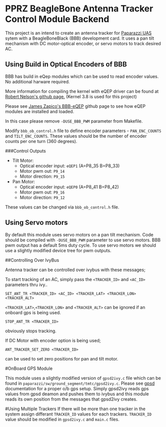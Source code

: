 PPRZ BeagleBone Antenna Tracker Control Module Backend
===========================
This project is an intend to create an antenna tracker for [Paparazzi UAS][paparazzi_link] sytem with a BeagleBoneBlack (BBB) development card. 
It uses a pan tilt mechanism with DC motor-optical encoder, or servo motors to track desired AC.

## Using Build in Optical Encoders of BBB

BBB has build in eQep modules which can be used to read encoder values. No additional harware required.

More information for compiling the kernel with eQEP driver can be found at [Robert Nelson's github page.][RobertCNelson_kernel_link] (Kernel 3.8 is used for this project)

Please see [James Zapico's BBB-eQEP][BBB-eQEP] github page to see how eQEP modules are installed and loaded. 


In this case please remove `-DUSE_BBB_PWM` parameter from Makefile. 

Modify `bbb_ob_control.h` file to define encoder parameters - `PAN_ENC_COUNTS` and `TILT_ENC_COUNTS`. These values should be the number of encoder counts per one turn (360 degrees). 

###Control Outputs
- Tilt Motor:
  - Optical encoder input: `eQEP1` (A=P8_35 B=P8_33)
  - Motor pwm out: `P9_14`
  - Motor direction: `P9_15`
- Pan Motor:
  - Optical encoder input: `eQEP0` (A=P8_41  B=P8_42)
  - Motor pwm out: `P9_16`
  - Motor direction: `P9_12`

These values can be changed via `bbb_ob_control.h` file. 


## Using Servo motors

By default this module uses servo motors on a pan tilt mechanism. Code should be compiled with `-DUSE_BBB_PWM` parameter to use servo motors. BBB pwm output has a default 5ms duty cycle. 
To use servo motors we should use a slightly modified device tree for pwm outputs. 

##Controlling Over IvyBus

Antenna tracker can be controlled over ivybus with these messages;

To start tracking of an AC, simply pass the `<TRACKER_ID>` and `<AC_ID>` parameters thru ivy.. 

```
SET_ANT_TR <TRACKER_ID> <AC_ID> <TRACKER_LAT> <TRACKER_LON> <TRACKER_ALT>
```

`<TRACKER_LAT>`,`<TRACKER_LON>` and `<TRACKER_ALT>` can be ignored if an onboard gps is being used. 

```
STOP_ANT_TR <TRACKER_ID>
```
 obviously stops tracking. 



If DC Motor with encoder option is being used;
```
ANT_TRACKER_SET_ZERO <TRACKER_ID>
```
can be used to set zero positions for pan and tilt motor. 

#OnBoard GPS Module

This module uses a slightly modified version of `gpsd2ivy.c` file which can be found in `paparazzi/sw/ground_segment/tmtc/gpsd2ivy.c`. Please see [gpsd][gpsd_link] documentation for a proper o/b gps setup. 
Simply gpsd2ivy reads gps values from gpsd deamon and pushes them to ivybus and this module reads its own position from the messages that gpsd2ivy creates. 

#Using Multiple Trackers
If there will be more than one tracker in the system assign differant `TRACKER_ID` values for each trackers. `TRACKER_ID` value should be modified in  `gpsd2ivy.c` and `main.c` files.  



 [BBB-eQEP]: https://github.com/jadedanemone/BBB-eQEP
 [RobertCNelson_kernel_link]: https://github.com/RobertCNelson/linux-dev
 [gpsd_link]: http://www.catb.org/gpsd
 [paparazzi_link]: https://github.com/paparazzi/paparazzi